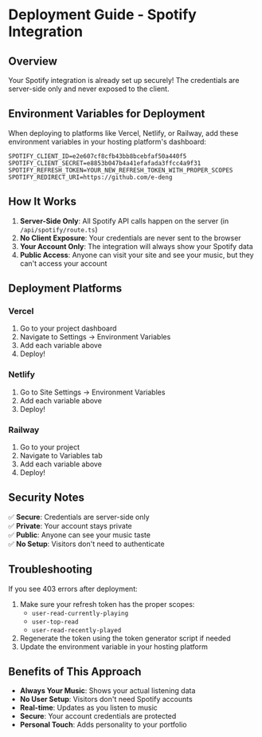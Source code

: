 # Deployment Guide - Spotify Integration

## Overview
Your Spotify integration is already set up securely! The credentials are server-side only and never exposed to the client.

## Environment Variables for Deployment

When deploying to platforms like Vercel, Netlify, or Railway, add these environment variables in your hosting platform's dashboard:

```
SPOTIFY_CLIENT_ID=e2e607cf8cfb43bb8bcebfaf50a440f5
SPOTIFY_CLIENT_SECRET=e8853b047b4a41efafada3ffcc4a9f31
SPOTIFY_REFRESH_TOKEN=YOUR_NEW_REFRESH_TOKEN_WITH_PROPER_SCOPES
SPOTIFY_REDIRECT_URI=https://github.com/e-deng
```

## How It Works

1. **Server-Side Only**: All Spotify API calls happen on the server (in `/api/spotify/route.ts`)
2. **No Client Exposure**: Your credentials are never sent to the browser
3. **Your Account Only**: The integration will always show your Spotify data
4. **Public Access**: Anyone can visit your site and see your music, but they can't access your account

## Deployment Platforms

### Vercel
1. Go to your project dashboard
2. Navigate to Settings → Environment Variables
3. Add each variable above
4. Deploy!

### Netlify
1. Go to Site Settings → Environment Variables
2. Add each variable above
3. Deploy!

### Railway
1. Go to your project
2. Navigate to Variables tab
3. Add each variable above
4. Deploy!

## Security Notes

✅ **Secure**: Credentials are server-side only  
✅ **Private**: Your account stays private  
✅ **Public**: Anyone can see your music taste  
✅ **No Setup**: Visitors don't need to authenticate  

## Troubleshooting

If you see 403 errors after deployment:
1. Make sure your refresh token has the proper scopes:
   - `user-read-currently-playing`
   - `user-top-read`
   - `user-read-recently-played`
2. Regenerate the token using the token generator script if needed
3. Update the environment variable in your hosting platform

## Benefits of This Approach

- **Always Your Music**: Shows your actual listening data
- **No User Setup**: Visitors don't need Spotify accounts
- **Real-time**: Updates as you listen to music
- **Secure**: Your account credentials are protected
- **Personal Touch**: Adds personality to your portfolio 